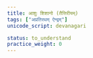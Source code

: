 ```yaml
---
title: आशुः शिशानो (तैत्तिरीयम्)
tags: ["अप्रतिरथम् ऐन्द्रम्"]
unicode_script: devanagari

status: to_understand
practice_weight: 0
---
```


<div class="js_include" url="/vedAH_Rk/shAkalam/saMhitA/vishvAsa-prastutiH/10/103_AshuH_shishAno/"  newLevelForH1="2" includeTitle="true"> </div>  

